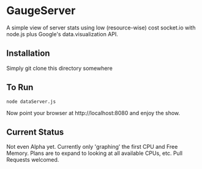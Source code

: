 # GaugeServer

A simple view of server stats using low (resource-wise) cost socket.io with node.js plus Google's data.visualization API.

## Installation

Simply git clone this directory somewhere

## To Run

    node dataServer.js

Now point your browser at http://localhost:8080 and enjoy the show.

## Current Status

Not even Alpha yet. Currently only 'graphing' the first CPU and Free Memory. Plans are to expand to looking at all available CPUs, etc. Pull Requests welcomed.


